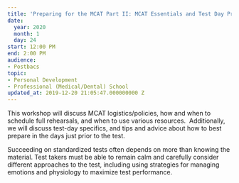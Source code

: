 ```yaml
---
title: 'Preparing for the MCAT Part II: MCAT Essentials and Test Day Preparation'
date:
  year: 2020
  month: 1
  day: 24
start: 12:00 PM
end: 2:00 PM
audience:
- Postbacs
topic:
- Personal Development
- Professional (Medical/Dental) School
updated_at: 2019-12-20 21:05:47.000000000 Z
---
```

This workshop will discuss MCAT logistics/policies, how and when to
schedule full rehearsals, and when to use various resources. 
Additionally, we will discuss test-day specifics, and tips and advice
about how to best prepare in the days just prior to the test.

Succeeding on standardized tests often depends on more than knowing the
material. Test takers must be able to remain calm and carefully consider
different approaches to the test, including using strategies for
managing emotions and physiology to maximize test performance.

 
